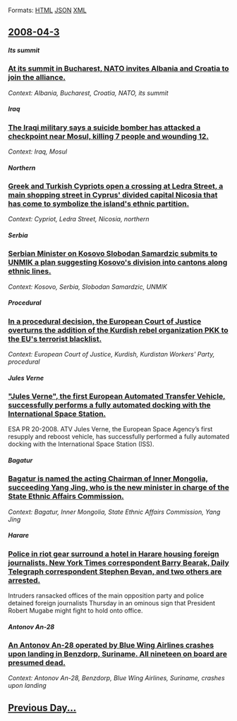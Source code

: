 
Formats: [HTML](2008/04/3/index.html)  [JSON](2008/04/3/index.json)  [XML](2008/04/3/index.xml)  

## [2008-04-3](/news/2008/04/3/index.md)

##### Its summit
### [ At its summit in Bucharest, NATO invites Albania and Croatia to join the alliance. ](/news/2008/04/3/at-its-summit-in-bucharest-nato-invites-albania-and-croatia-to-join-the-alliance.md)
_Context: Albania, Bucharest, Croatia, NATO, its summit_

##### Iraq
### [ The Iraqi military says a suicide bomber has attacked a checkpoint near Mosul, killing 7 people and wounding 12. ](/news/2008/04/3/the-iraqi-military-says-a-suicide-bomber-has-attacked-a-checkpoint-near-mosul-killing-7-people-and-wounding-12.md)
_Context: Iraq, Mosul_

##### Northern
### [ Greek and Turkish Cypriots open a crossing at Ledra Street, a main shopping street in Cyprus' divided capital Nicosia that has come to symbolize the island's ethnic partition. ](/news/2008/04/3/greek-and-turkish-cypriots-open-a-crossing-at-ledra-street-a-main-shopping-street-in-cyprus-divided-capital-nicosia-that-has-come-to-symb.md)
_Context: Cypriot, Ledra Street, Nicosia, northern_

##### Serbia
### [ Serbian Minister on Kosovo Slobodan Samardzic submits to UNMIK a plan suggesting Kosovo's division into cantons along ethnic lines. ](/news/2008/04/3/serbian-minister-on-kosovo-slobodan-samarda3-4ia-submits-to-unmik-a-plan-suggesting-kosovo-s-division-into-cantons-along-ethnic-lines.md)
_Context: Kosovo, Serbia, Slobodan Samardzic, UNMIK_

##### Procedural
### [ In a procedural decision, the European Court of Justice overturns the addition of the Kurdish rebel organization PKK to the EU's terrorist blacklist. ](/news/2008/04/3/in-a-procedural-decision-the-european-court-of-justice-overturns-the-addition-of-the-kurdish-rebel-organization-pkk-to-the-eu-s-terrorist.md)
_Context: European Court of Justice, Kurdish, Kurdistan Workers' Party, procedural_

##### Jules Verne
### [ "Jules Verne", the first European Automated Transfer Vehicle, successfully performs a fully automated docking with the International Space Station. ](/news/2008/04/3/jules-verne-the-first-european-automated-transfer-vehicle-successfully-performs-a-fully-automated-docking-with-the-international-space.md)
 ESA PR 20-2008. ATV Jules Verne, the European Space Agency’s first resupply and reboost vehicle, has successfully performed a fully automated docking with the International Space Station (ISS). 

##### Bagatur
### [ Bagatur is named the acting Chairman of Inner Mongolia, succeeding Yang Jing, who is the new minister in charge of the State Ethnic Affairs Commission.](/news/2008/04/3/bagatur-is-named-the-acting-chairman-of-inner-mongolia-succeeding-yang-jing-who-is-the-new-minister-in-charge-of-the-state-ethnic-affairs.md)
_Context: Bagatur, Inner Mongolia, State Ethnic Affairs Commission, Yang Jing_

##### Harare
### [ Police in riot gear surround a hotel in Harare housing foreign journalists. New York Times correspondent Barry Bearak, Daily Telegraph correspondent Stephen Bevan, and two others are arrested. ](/news/2008/04/3/police-in-riot-gear-surround-a-hotel-in-harare-housing-foreign-journalists-new-york-times-correspondent-barry-bearak-daily-telegraph-corr.md)
Intruders ransacked offices of the main opposition party and police detained foreign journalists Thursday in an ominous sign that President Robert Mugabe might fight to hold onto office.

##### Antonov An-28
### [ An Antonov An-28 operated by Blue Wing Airlines crashes upon landing in Benzdorp, Suriname. All nineteen on board are presumed dead. ](/news/2008/04/3/an-antonov-an-28-operated-by-blue-wing-airlines-crashes-upon-landing-in-benzdorp-suriname-all-nineteen-on-board-are-presumed-dead.md)
_Context: Antonov An-28, Benzdorp, Blue Wing Airlines, Suriname, crashes upon landing_

## [Previous Day...](/news/2008/04/2/index.md)

